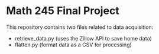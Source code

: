 # Math 245 Final Project

This repository contains two files related to data acquisition:
- retrieve_data.py (uses the Zillow API to save home data)
- flatten.py (format data as a CSV for processing)


